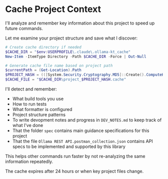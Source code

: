 # Cache Project Context

I'll analyze and remember key information about this project to speed up future commands.

Let me examine your project structure and save what I discover:

```powershell
# Create cache directory if needed
$CACHE_DIR = "$env:USERPROFILE\.claude\.ollama-kt_cache"
New-Item -ItemType Directory -Path $CACHE_DIR -Force | Out-Null

# Generate cache file name based on project path
$currentPath = (Get-Location).Path
$PROJECT_HASH = (([System.Security.Cryptography.MD5]::Create().ComputeHash([System.Text.Encoding]::UTF8.GetBytes($currentPath)) | ForEach-Object { $_.ToString('x2') }) -join '').Substring(0,8)
$CACHE_FILE = "$CACHE_DIR\project_$PROJECT_HASH.cache"
```

I'll detect and remember:
- What build tools you use
- How to run tests
- What formatter is configured
- Project structure patterns
- To write devopment notes and progress in `DEV_NOTES.md` to keep track of what I've done
- That the folder `spec` contains main guidance specifications for this project
- That the file `Ollama REST API.postman_collection.json` contains API specs to be implemented and supported by this library

This helps other commands run faster by not re-analyzing the same information repeatedly.

The cache expires after 24 hours or when key project files change.